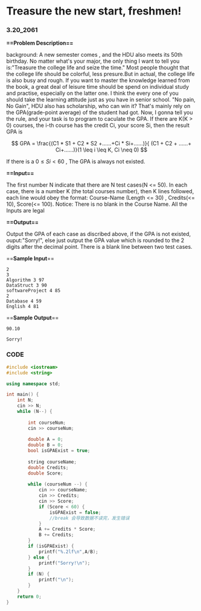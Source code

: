 # Treasure the new start, freshmen!

### 3.20_2061

**==Problem Description==**

background:
A new semester comes , and the HDU also meets its 50th birthday. No matter what's your major, the only thing I want to tell you is:"Treasure the college life and seize the time." Most people thought that the college life should be colorful, less presure.But in actual, the college life is also busy and rough. If you want to master the knowledge learned from the book, a great deal of leisure time should be spend on individual study and practise, especially on the latter one. I think the every one of you should take the learning attitude just as you have in senior school.
"No pain, No Gain", HDU also has scholarship, who can win it? That's mainly rely on the GPA(grade-point average) of the student had got. Now, I gonna tell you the rule, and your task is to program to caculate the GPA.
If there are K(K > 0) courses, the i-th course has the credit Ci, your score Si, then the result GPA is


$$
GPA = \frac{(C1 * S1 + C2 * S2 +……+Ci * Si+……)}{ (C1 + C2 + ……+ Ci+……)}​ 
(1 \leq i \leq K, Ci \neq 0)
$$

If there is a $0 \leq Si < 60$ , The GPA is always not existed. 

**==Input==**

The first number N indicate that there are N test cases(N <= 50). In each case, there is a number K (the total courses number), then K lines followed, each line would obey the format: Course-Name (Length <= 30) , Credits(<= 10), Score(<= 100).
Notice: There is no blank in the Course Name. All the Inputs are legal

**==Output==**

Output the GPA of each case as discribed above, if the GPA is not existed, ouput:"Sorry!", else just output the GPA value which is rounded to the 2 digits after the decimal point. There is a blank line between two test cases. 

==**Sample Input**==

```
2
3
Algorithm 3 97
DataStruct 3 90
softwareProject 4 85
2
Database 4 59
English 4 81
```

==**Sample Output**==

```
90.10

Sorry!
```



### CODE

```CPP
#include <iostream>
#include <string>

using namespace std;

int main() {
    int N;
    cin >> N;
    while (N--) {
        
        int courseNum;
        cin >> courseNum;
        
        double A = 0;
        double B = 0;
        bool isGPAExist = true;
        
        string courseName;
        double Credits;
        double Score;
        
        while (courseNum --) {
            cin >> courseName;
            cin >> Credits;
            cin >> Score;
            if (Score < 60) {
                isGPAExist = false;
                //break 会导致数据不读完，发生错误
            }
            A += Credits * Score;
            B += Credits;
        }
        if (isGPAExist) {
            printf("%.2lf\n",A/B);
        } else {
            printf("Sorry!\n");
        }
        if (N) {
            printf("\n");
        }
    }
    return 0;
}
```

